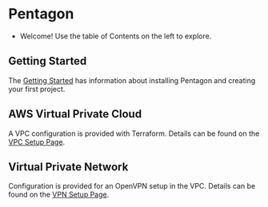 # Pentagon

* Welcome! Use the table of Contents on the left to explore.

## Getting Started

The [Getting Started](getting-started.md) has information about installing Pentagon and creating your first project.

## AWS Virtual Private Cloud

A VPC configuration is provided with Terraform. Details can be found on the [VPC Setup Page](vpc.md).

## Virtual Private Network

Configuration is provided for an OpenVPN setup in the VPC. Details can be found on the [VPN Setup Page](vpn.md).
